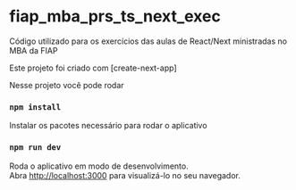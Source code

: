 # fiap_mba_prs_ts_next_exec

Código utilizado para os exercícios das aulas de React/Next ministradas no MBA da FIAP

Este projeto foi criado com [create-next-app]

Nesse projeto você pode rodar

### `npm install`

Instalar os pacotes necessário para rodar o aplicativo

### `npm run dev`

Roda o aplicativo em modo de desenvolvimento.\
Abra [http://localhost:3000](http://localhost:3000) para visualizá-lo no seu navegador.
